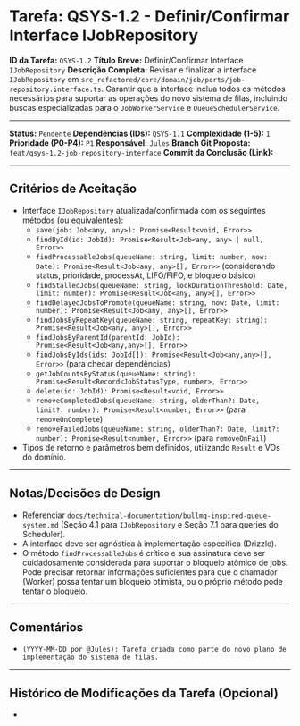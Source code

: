 # Tarefa: QSYS-1.2 - Definir/Confirmar Interface IJobRepository

**ID da Tarefa:** `QSYS-1.2`
**Título Breve:** Definir/Confirmar Interface `IJobRepository`
**Descrição Completa:**
Revisar e finalizar a interface `IJobRepository` em `src_refactored/core/domain/job/ports/job-repository.interface.ts`. Garantir que a interface inclua todos os métodos necessários para suportar as operações do novo sistema de filas, incluindo buscas especializadas para o `JobWorkerService` e `QueueSchedulerService`.

---

**Status:** `Pendente`
**Dependências (IDs):** `QSYS-1.1`
**Complexidade (1-5):** `1`
**Prioridade (P0-P4):** `P1`
**Responsável:** `Jules`
**Branch Git Proposta:** `feat/qsys-1.2-job-repository-interface`
**Commit da Conclusão (Link):**

---

## Critérios de Aceitação
- Interface `IJobRepository` atualizada/confirmada com os seguintes métodos (ou equivalentes):
  - `save(job: Job<any, any>): Promise<Result<void, Error>>`
  - `findById(id: JobId): Promise<Result<Job<any, any> | null, Error>>`
  - `findProcessableJobs(queueName: string, limit: number, now: Date): Promise<Result<Job<any, any>[], Error>>` (considerando status, prioridade, processAt, LIFO/FIFO, e bloqueio básico)
  - `findStalledJobs(queueName: string, lockDurationThreshold: Date, limit: number): Promise<Result<Job<any, any>[], Error>>`
  - `findDelayedJobsToPromote(queueName: string, now: Date, limit: number): Promise<Result<Job<any, any>[], Error>>`
  - `findJobsByRepeatKey(queueName: string, repeatKey: string): Promise<Result<Job<any, any>[], Error>>`
  - `findJobsByParentId(parentId: JobId): Promise<Result<Job<any,any>[], Error>>`
  - `findJobsByIds(ids: JobId[]): Promise<Result<Job<any,any>[], Error>>` (para checar dependências)
  - `getJobCountsByStatus(queueName: string): Promise<Result<Record<JobStatusType, number>, Error>>`
  - `delete(id: JobId): Promise<Result<void, Error>>`
  - `removeCompletedJobs(queueName: string, olderThan?: Date, limit?: number): Promise<Result<number, Error>>` (para `removeOnComplete`)
  - `removeFailedJobs(queueName: string, olderThan?: Date, limit?: number): Promise<Result<number, Error>>` (para `removeOnFail`)
- Tipos de retorno e parâmetros bem definidos, utilizando `Result` e VOs do domínio.

---

## Notas/Decisões de Design
- Referenciar `docs/technical-documentation/bullmq-inspired-queue-system.md` (Seção 4.1 para `IJobRepository` e Seção 7.1 para queries do Scheduler).
- A interface deve ser agnóstica à implementação específica (Drizzle).
- O método `findProcessableJobs` é crítico e sua assinatura deve ser cuidadosamente considerada para suportar o bloqueio atômico de jobs. Pode precisar retornar informações suficientes para que o chamador (Worker) possa tentar um bloqueio otimista, ou o próprio método pode tentar o bloqueio.

---

## Comentários
- `(YYYY-MM-DD por @Jules): Tarefa criada como parte do novo plano de implementação do sistema de filas.`

---

## Histórico de Modificações da Tarefa (Opcional)
-
